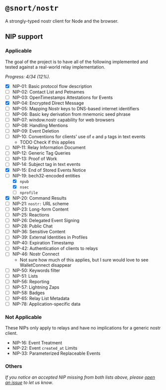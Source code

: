 # `@snort/nostr`

A strongly-typed nostr client for Node and the browser.

## NIP support

### Applicable

The goal of the project is to have all of the following implemented
and tested against a real-world relay implementation.

_Progress: 4/34 (12%)._

- [X] NIP-01: Basic protocol flow description
- [ ] NIP-02: Contact List and Petnames
- [ ] NIP-03: OpenTimestamps Attestations for Events
- [X] NIP-04: Encrypted Direct Message
- [ ] NIP-05: Mapping Nostr keys to DNS-based internet identifiers
- [ ] NIP-06: Basic key derivation from mnemonic seed phrase
- [ ] NIP-07: window.nostr capability for web browsers
- [ ] NIP-08: Handling Mentions
- [ ] NIP-09: Event Deletion
- [ ] NIP-10: Conventions for clients' use of `e` and `p` tags in text events
  - TODO Check if this applies
- [ ] NIP-11: Relay Information Document
- [ ] NIP-12: Generic Tag Queries
- [ ] NIP-13: Proof of Work
- [ ] NIP-14: Subject tag in text events
- [X] NIP-15: End of Stored Events Notice
- [ ] NIP-19: bech32-encoded entities
  - [X] `npub`
  - [X] `nsec`
  - [ ] `nprofile`
- [X] NIP-20: Command Results
- [ ] NIP-21: `nostr:` URL scheme
- [ ] NIP-23: Long-form Content
- [ ] NIP-25: Reactions
- [ ] NIP-26: Delegated Event Signing
- [ ] NIP-28: Public Chat
- [ ] NIP-36: Sensitive Content
- [ ] NIP-39: External Identities in Profiles
- [ ] NIP-40: Expiration Timestamp
- [ ] NIP-42: Authentication of clients to relays
- [ ] NIP-46: Nostr Connect
  - Not sure how much of this applies, but I sure would love to see WalletConnect disappear
- [ ] NIP-50: Keywords filter
- [ ] NIP-51: Lists
- [ ] NIP-56: Reporting
- [ ] NIP-57: Lightning Zaps
- [ ] NIP-58: Badges
- [ ] NIP-65: Relay List Metadata
- [ ] NIP-78: Application-specific data

### Not Applicable

These NIPs only apply to relays and have no implications for a generic nostr client.

- NIP-16: Event Treatment
- NIP-22: Event `created_at` Limits
- NIP-33: Parameterized Replaceable Events

### Others

_If you notice an accepted NIP missing from both lists above, please [open an
issue](https://github.com/v0l/snort/issues/new?assignees=&labels=&template=feature_request.md&title=)
to let us know_.

